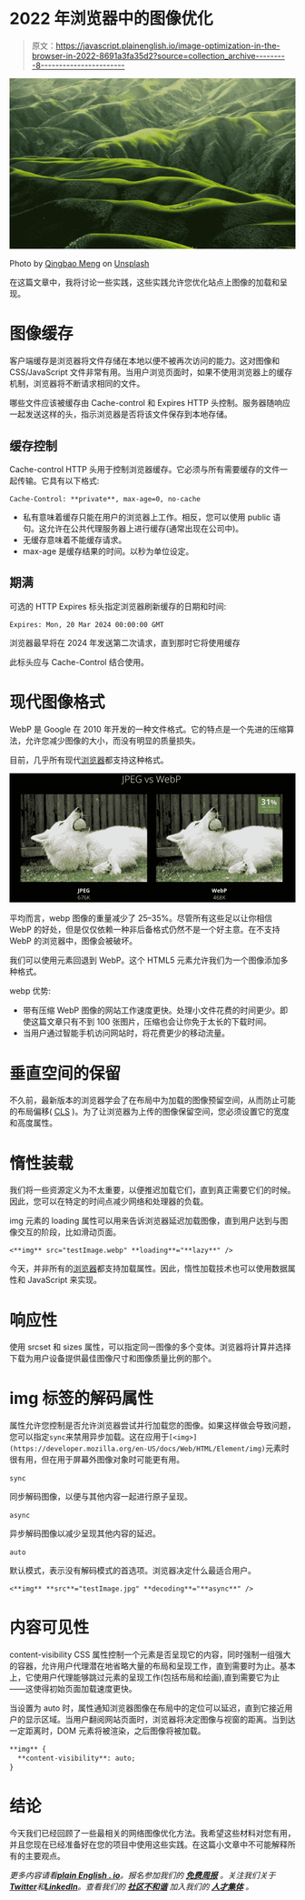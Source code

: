# 2022 年浏览器中的图像优化

> 原文：<https://javascript.plainenglish.io/image-optimization-in-the-browser-in-2022-8691a3fa35d2?source=collection_archive---------8----------------------->

![](img/498b9a22fe2dacb62c89805985c10efd.png)

Photo by [Qingbao Meng](https://unsplash.com/@ideasboom?utm_source=medium&utm_medium=referral) on [Unsplash](https://unsplash.com?utm_source=medium&utm_medium=referral)

在这篇文章中，我将讨论一些实践，这些实践允许您优化站点上图像的加载和呈现。

# 图像缓存

客户端缓存是浏览器将文件存储在本地以便不被再次访问的能力。这对图像和 CSS/JavaScript 文件非常有用。当用户浏览页面时，如果不使用浏览器上的缓存机制，浏览器将不断请求相同的文件。

哪些文件应该被缓存由 Cache-control 和 Expires HTTP 头控制。服务器随响应一起发送这样的头，指示浏览器是否将该文件保存到本地存储。

## 缓存控制

Cache-control HTTP 头用于控制浏览器缓存。它必须与所有需要缓存的文件一起传输。它具有以下格式:

```
Cache-Control: **private**, max-age=0, no-cache
```

*   私有意味着缓存只能在用户的浏览器上工作。相反，您可以使用 public 语句。这允许在公共代理服务器上进行缓存(通常出现在公司中)。
*   无缓存意味着不能缓存请求。
*   max-age 是缓存结果的时间。以秒为单位设定。

## 期满

可选的 HTTP Expires 标头指定浏览器刷新缓存的日期和时间:

```
Expires: Mon, 20 Mar 2024 00:00:00 GMT
```

浏览器最早将在 2024 年发送第二次请求，直到那时它将使用缓存

此标头应与 Cache-Control 结合使用。

# 现代图像格式

WebP 是 Google 在 2010 年开发的一种文件格式。它的特点是一个先进的压缩算法，允许您减少图像的大小，而没有明显的质量损失。

目前，几乎所有现代[浏览器](https://caniuse.com/webp)都支持这种格式。

![](img/17219e91fc0350fcae2cea255965894c.png)

平均而言，webp 图像的重量减少了 25–35%。尽管所有这些足以让你相信 WebP 的好处，但是仅仅依赖一种非后备格式仍然不是一个好主意。在不支持 WebP 的浏览器中，图像会被破坏。

我们可以使用<picture>元素回退到 WebP。这个 HTML5 元素允许我们为一个图像添加多种格式。</picture>

webp 优势:

*   带有压缩 WebP 图像的网站工作速度更快。处理小文件花费的时间更少。即使这篇文章只有不到 100 张图片，压缩也会让你免于太长的下载时间。
*   当用户通过智能手机访问网站时，将花费更少的移动流量。

# 垂直空间的保留

不久前，最新版本的浏览器学会了在布局中为加载的图像预留空间，从而防止可能的布局偏移( [CLS](https://web.dev/cls/) )。为了让浏览器为上传的图像保留空间，您必须设置它的宽度和高度属性。

# 惰性装载

我们将一些资源定义为不太重要，以便推迟加载它们，直到真正需要它们的时候。因此，您可以在特定的时间点减少网络和处理器的负载。

img 元素的 loading 属性可以用来告诉浏览器延迟加载图像，直到用户达到与图像交互的阶段，比如滑动页面。

```
<**img** src="testImage.webp" **loading**="**lazy**" />
```

今天，并非所有的[浏览器](https://caniuse.com/loading-lazy-attr)都支持加载属性。因此，惰性加载技术也可以使用数据属性和 JavaScript 来实现。

# 响应性

使用 srcset 和 sizes 属性，可以指定同一图像的多个变体。浏览器将计算并选择下载为用户设备提供最佳图像尺寸和图像质量比例的那个。

# img 标签的解码属性

属性允许您控制是否允许浏览器尝试并行加载您的图像。如果这样做会导致问题，您可以指定`sync`来禁用异步加载。这在应用于`[<img>](https://developer.mozilla.org/en-US/docs/Web/HTML/Element/img)`元素时很有用，但在用于屏幕外图像对象时可能更有用。

`sync`

同步解码图像，以便与其他内容一起进行原子呈现。

`async`

异步解码图像以减少呈现其他内容的延迟。

`auto`

默认模式，表示没有解码模式的首选项。浏览器决定什么最适合用户。

```
<**img** **src**="testImage.jpg" **decoding**="**async**" />
```

# 内容可见性

content-visibility CSS 属性控制一个元素是否呈现它的内容，同时强制一组强大的容器，允许用户代理潜在地省略大量的布局和呈现工作，直到需要时为止。基本上，它使用户代理能够跳过元素的呈现工作(包括布局和绘画),直到需要它为止——这使得初始页面加载速度更快。

当设置为 auto 时，属性通知浏览器图像在布局中的定位可以延迟，直到它接近用户的显示区域。当用户翻阅网站页面时，浏览器将决定图像与视窗的距离。当到达一定距离时，DOM 元素将被渲染，之后图像将被加载。

```
**img** {
  **content-visibility**: auto;
}
```

# 结论

今天我们已经回顾了一些最相关的网络图像优化方法。我希望这些材料对您有用，并且您现在已经准备好在您的项目中使用这些实践。在这篇小文章中不可能解释所有的主要观点。

*更多内容请看*[***plain English . io***](https://plainenglish.io/)*。报名参加我们的* [***免费周报***](http://newsletter.plainenglish.io/) *。关注我们关于*[***Twitter***](https://twitter.com/inPlainEngHQ)*和*[***LinkedIn***](https://www.linkedin.com/company/inplainenglish/)*。查看我们的* [***社区不和谐***](https://discord.gg/GtDtUAvyhW) *加入我们的* [***人才集体***](https://inplainenglish.pallet.com/talent/welcome) *。*